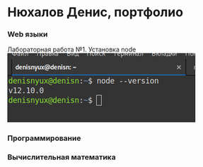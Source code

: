 # Нюхалов Денис, портфолио

### Web языки
Лабораторная работа №1. Установка node
![установленный node](/Web-proramming/lab1/screen.png)

### Программирование
### Вычислительная математика
